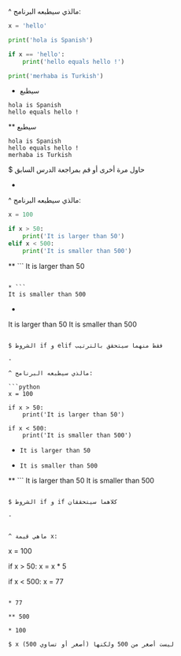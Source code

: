 ^ مالذي سيطبعه البرنامج:

```python
x = 'hello'

print('hola is Spanish')

if x == 'hello':
    print('hello equals hello !')

print('merhaba is Turkish')
```

* سيطبع

```
hola is Spanish
hello equals hello !
```

** سيطبع

```
hola is Spanish
hello equals hello !
merhaba is Turkish
```

$ حاول مرة أخرى أو قم بمراجعة الدرس السابق

-

^ مالذي سيطبعه البرنامج:

```python
x = 100

if x > 50:
    print('It is larger than 50')
elif x < 500:
    print('It is smaller than 500')    
```

** ```
It is larger than 50
```

* ```
It is smaller than 500
```

* ```
It is larger than 50
It is smaller than 500
```

$ الشروط if و elif فقط منهما سيتحقق بالترتيب

-

^ مالذي سيطبعه البرنامج:

```python
x = 100

if x > 50:
    print('It is larger than 50')

if x < 500:
    print('It is smaller than 500')    
```

* ```It is larger than 50```

* ```It is smaller than 500```

** ```
It is larger than 50
It is smaller than 500
```

$ الشروط if و if كلاهما سيتحققان

-


^ ماهي قيمة x:

```
x = 100

if x > 50:
    x = x * 5

if x < 500:
    x = 77   
```

* 77

** 500

* 100

$ x ليست أصغر من 500 ولكنها (أصغر أو تساوي 500)